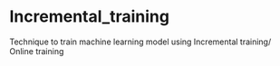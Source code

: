 # Incremental_training
Technique to train machine learning model using Incremental training/ Online training
